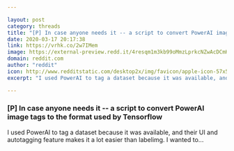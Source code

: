 ```yaml
---

layout: post
category: threads
title: "[P] In case anyone needs it -- a script to convert PowerAI image tags to the format used by Tensorflow"
date: 2020-03-17 20:17:38
link: https://vrhk.co/2w7IMem
image: https://external-preview.redd.it/4resqm1m3kb99oMmzLprkcNZwAcDCmHJzd8cmFHl7UY.jpg?width=420&height=219.895287958&auto=webp&crop=420:219.895287958,smart&s=198c8fb5d8c24444dc5ef3b2b2eddc98814b95b6
domain: reddit.com
author: "reddit"
icon: http://www.redditstatic.com/desktop2x/img/favicon/apple-icon-57x57.png
excerpt: "I used PowerAI to tag a dataset because it was available, and their UI and autotagging feature makes it a lot easier than labelimg. I wanted to..."

---
```


### [P] In case anyone needs it -- a script to convert PowerAI image tags to the format used by Tensorflow

I used PowerAI to tag a dataset because it was available, and their UI and autotagging feature makes it a lot easier than labelimg. I wanted to...